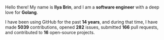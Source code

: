 Hello there! My name is **Ilya Brin**, and I am a **software engineer** with a deep love for **Golang**.

I have been using GitHub for the past **14 years**, and during that time, I have made **5039** contributions, opened **282** issues, submitted **166** pull requests, and contributed to **16** open-source projects.
